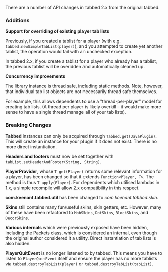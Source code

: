 There are a number of API changes in tabbed 2.x from the original tabbed.

### Additions

**Support for overriding of existing player tab lists**

Previously, if you created a tablist for a player (with e.g. `tabbed.newSimpleTabList(player)`), and you attempted to create yet another tablist, the operation would fail with an unchecked exception.

In tabbed 2.x, if you create a tablist for a player who already has a tablist, the previous tablist will be overidden and automatically cleaned up.

**Concurrency improvements**

The library instance is thread safe, including static methods. Note, however, that individual tab list objects are not necessarily thread safe themselves.

For example, this allows dependents to use a "thread-per-player" model for creating tab lists. (A thread per player is likely overkill – it would make more sense to have a single thread manage all of your tab lists).

### Breaking Changes

**Tabbed** instances can only be acquired through `Tabbed.get(JavaPlugin)`. This will create an instance for your plugin if it does not exist. There is no more direct instantiation.

**Headers and footers** must now be set together with `tabList.setHeaderAndFooter(String, String)`.

**PlayerProvider<T>**, whose `T get(Player)` returns some relevant information for a player, has been changed so that it extends `Function<Player, T>`. The method is thus `T apply(Player)`. For dependents which utilised lambdas in 1.x, a simple recompile will allow 2.x compatibility in this respect.

**com.keenant.tabbed.util** has been changed to *com.keenant.tabbed.skin*.

**Skins** still contains many fun/useful skins, skin getters, etc. However, many of these have been refactored to `MobSkins`, `DotSkins`, `BlockSkins`, and `DecorSkins`.

**Various internals** which were previously exposed have been hidden, including the Packets class, which is considered an internal, even though the original author considered it a utility. Direct instantiation of tab lists is also hidden.

**PlayerQuitEvent** is no longer listened to by tabbed. This means you have to listen to `PlayerQuitEvent` itself and ensure the player has no more tablists via `tabbed.destroyTabList(player)` or `tabbed.destroyTabList(tabList)`.
